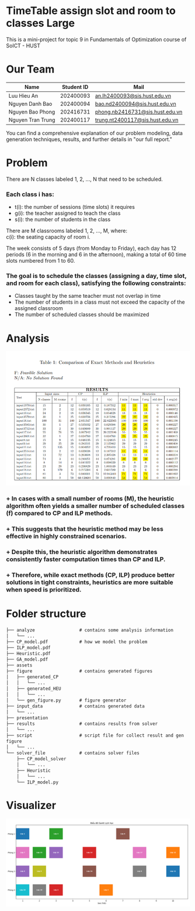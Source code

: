 # TimeTable assign slot and room to classes Large
This is a mini-project for topic 9 in Fundamentals of Optimization course of SoICT - HUST

# Our Team

| Name               | Student ID | Mail                                                                       |
|--------------------|------------|----------------------------------------------------------------------------|
| Luu Hieu An        | 202400093  | [an.lh2400093@sis.hust.edu.vn](mailto:an.lh2400093@sis.hust.edu.vn)       |
| Nguyen Danh Bao    | 202400094  | [bao.nd2400094@sis.hust.edu.vn](mailto:bao.nd2400094@sis.hust.edu.vn)     |
| Nguyen Bao Phong   | 202416731  | [phong.nb2416731@sis.hust.edu.vn](mailto:phong.nb2416731@sis.hust.edu.vn) |
| Nguyen Tran Trung  | 202400117  | [trung.nt2400117@sis.hust.edu.vn](mailto:trung.nt2400117@sis.hust.edu.vn) |

You can find a comprehensive explanation of our problem modeling, data generation techniques, results, and further details in "our full report."

# Problem

There are N classes labeled 1, 2, ..., N that need to be scheduled.

### Each class i has:
+ t(i): the number of sessions (time slots) it requires  
+ g(i): the teacher assigned to teach the class  
+ s(i): the number of students in the class  

There are M classrooms labeled 1, 2, ..., M, where:  
c(i): the seating capacity of room i.

The week consists of 5 days (from Monday to Friday), each day has 12 periods (6 in the morning and 6 in the afternoon),
making a total of 60 time slots numbered from 1 to 60.

### The goal is to schedule the classes (assigning a day, time slot, and room for each class), satisfying the following constraints:
+ Classes taught by the same teacher must not overlap in time  
+ The number of students in a class must not exceed the capacity of the assigned classroom  
+ The number of scheduled classes should be maximized
# Analysis
![ABC](https://github.com/anluu24806/Mini_project/blob/main/RESULT/Screenshot%202025-05-27%20210731.png)

### + In cases with a small number of rooms (M), the heuristic algorithm often yields a smaller number of scheduled classes (f) compared to CP and ILP methods.
### + This suggests that the heuristic method may be less effective in highly constrained scenarios.
### + Despite this, the heuristic algorithm demonstrates consistently faster computation times than CP and ILP.
### + Therefore, while exact methods (CP, ILP) produce better solutions in tight constraints, heuristics are more suitable when speed is prioritized.

# Folder structure
    ├── analyze                 # contains some analysis information
    │   └── ...
    ├── CP_model.pdf            # how we model the problem
    ├── ILP_model.pdf
    ├── Heuristic.pdf
    ├── GA_model.pdf
    ├── assets
    ├── figure                  # contains generated figures
    │   ├── generated_CP
    │   │   └── ...
    │   ├── generated_HEU
    │   │   └── ...
    │   └── gen_figure.py       # figure generator
    ├── input_data              # contains generated data
    │   └── ...
    ├── presentation
    ├── results                 # contains results from solver
    │   └── ...
    ├── script                  # script file for collect result and gen figure
    │   └── ...
    └── solver_file             # contains solver files
        ├── CP_model_solver
        │   └── ...
        ├── Heuristic
        │   └── ...
        └── ILP_model.py
# Visualizer 
![ABC](https://github.com/anluu24806/Mini_project/blob/main/Pictures/Screenshot%202025-05-26%20235245.png)
